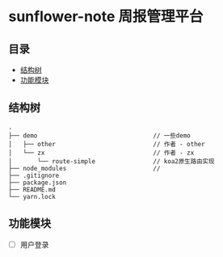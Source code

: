 # sunflower-note 周报管理平台

## 目录

* [结构树](#结构树)
* [功能模块](#功能模块)

## 结构树
```
.
├── demo                                // 一些demo
│   ├── other                           // 作者 - other
│   └── zx                              // 作者 - zx
│       └── route-simple                // koa2原生路由实现
├── node_modules                        //
├── .gitignore
├── package.json
├── README.md
└── yarn.lock
```


## 功能模块
- [ ] 用户登录